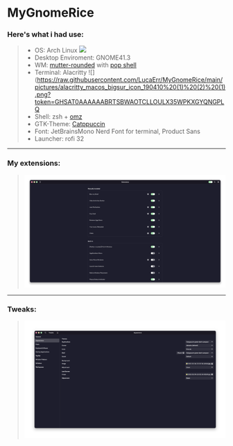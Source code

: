 # MyGnomeRice



### Here's what i had use:
>- OS: Arch Linux ![](https://i.imgur.com/kG788YU.png)
>- Desktop Enviroment: GNOME41.3
>- WM: [mutter-rounded](https://github.com/yilozt/mutter-rounded) with [pop shell](https://github.com/pop-os/shell)
>- Terminal: Alacritty ![](https://raw.githubusercontent.com/LucaErr/MyGnomeRice/main/pictures/alacritty_macos_bigsur_icon_190410%20(1)%20(2)%20(1).png?token=GHSAT0AAAAAABRTSBWAOTCLLOULX35WPKXGYQNGPLQ
>- Shell: zsh + [omz](https://ohmyz.sh/)
>- GTK-Theme: [Catppuccin](https://github.com/catppuccin/gtk)
>- Font: JetBrainsMono Nerd Font for terminal, Product Sans
>- Launcher: rofi 32
---
### My extensions:

> ![](https://raw.githubusercontent.com/LucaErr/MyGnomeRice/main/pictures/extension.png?token=GHSAT0AAAAAABRTSBWAEO7X34LXZ7AQNBBSYQNGNSA)
---
### Tweaks:
> ![](https://raw.githubusercontent.com/LucaErr/MyGnomeRice/main/pictures/tweaks.png?token=GHSAT0AAAAAABRTSBWAQIKSYCC764X2Q2QOYQNGN3A)